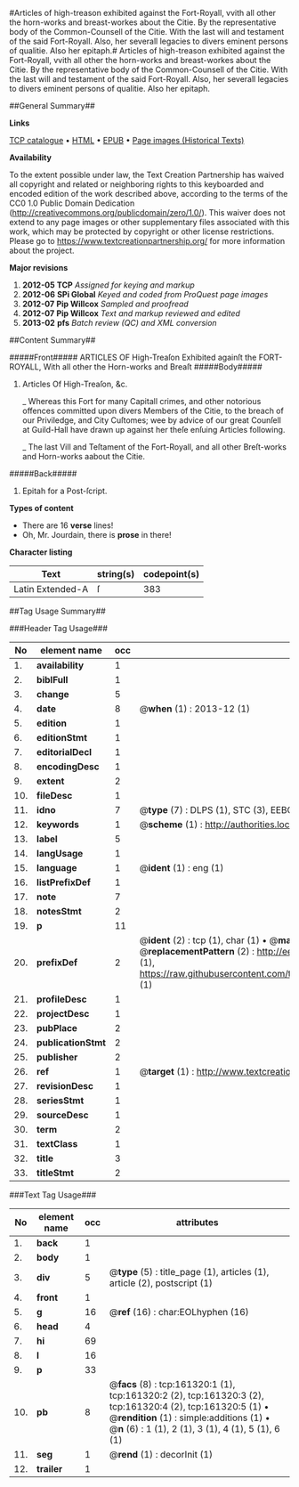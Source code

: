 #Articles of high-treason exhibited against the Fort-Royall, vvith all other the horn-works and breast-workes about the Citie. By the representative body of the Common-Counsell of the Citie. With the last will and testament of the said Fort-Royall. Also, her severall legacies to divers eminent persons of qualitie. Also her epitaph.#
Articles of high-treason exhibited against the Fort-Royall, vvith all other the horn-works and breast-workes about the Citie. By the representative body of the Common-Counsell of the Citie. With the last will and testament of the said Fort-Royall. Also, her severall legacies to divers eminent persons of qualitie. Also her epitaph.

##General Summary##

**Links**

[TCP catalogue](http://www.ota.ox.ac.uk/tcp/)  • 
[HTML](http://tei.it.ox.ac.uk/tcp/Texts-HTML/free/A75/A75660.html)  • 
[EPUB](http://tei.it.ox.ac.uk/tcp/Texts-EPUB/free/A75/A75660.epub) • 
[Page images (Historical Texts)](https://historicaltexts.jisc.ac.uk/eebo-99859094e)

**Availability**

To the extent possible under law, the Text Creation Partnership has waived all copyright and related or neighboring rights to this keyboarded and encoded edition of the work described above, according to the terms of the CC0 1.0 Public Domain Dedication (http://creativecommons.org/publicdomain/zero/1.0/). This waiver does not extend to any page images or other supplementary files associated with this work, which may be protected by copyright or other license restrictions. Please go to https://www.textcreationpartnership.org/ for more information about the project.

**Major revisions**

1. __2012-05__ __TCP__ *Assigned for keying and markup*
1. __2012-06__ __SPi Global__ *Keyed and coded from ProQuest page images*
1. __2012-07__ __Pip Willcox__ *Sampled and proofread*
1. __2012-07__ __Pip Willcox__ *Text and markup reviewed and edited*
1. __2013-02__ __pfs__ *Batch review (QC) and XML conversion*

##Content Summary##

#####Front#####
ARTICLES OF High-Treaſon Exhibited againſt the FORT-ROYALL, With all other the Horn-works and Breaſt
#####Body#####

1. Articles Of High-Treaſon, &c.

    _ Whereas this Fort for many Capitall crimes, and other notorious offences committed upon divers Members of the Citie, to the breach of our Priviledge, and City Cuſtomes; wee by advice of our great Counſell at Guild-Hall have drawn up against her theſe enſuing Articles following.

    _ The last Vill and Teſtament of the Fort-Royall, and all other Breſt-works and Horn-works aabout the Citie.

#####Back#####

1. Epitah for a Post-ſcript.

**Types of content**

  * There are 16 **verse** lines!
  * Oh, Mr. Jourdain, there is **prose** in there!

**Character listing**


|Text|string(s)|codepoint(s)|
|---|---|---|
|Latin Extended-A|ſ|383|

##Tag Usage Summary##

###Header Tag Usage###

|No|element name|occ|attributes|
|---|---|---|---|
|1.|__availability__|1||
|2.|__biblFull__|1||
|3.|__change__|5||
|4.|__date__|8| @__when__ (1) : 2013-12 (1)|
|5.|__edition__|1||
|6.|__editionStmt__|1||
|7.|__editorialDecl__|1||
|8.|__encodingDesc__|1||
|9.|__extent__|2||
|10.|__fileDesc__|1||
|11.|__idno__|7| @__type__ (7) : DLPS (1), STC (3), EEBO-CITATION (1), PROQUEST (1), VID (1)|
|12.|__keywords__|1| @__scheme__ (1) : http://authorities.loc.gov/ (1)|
|13.|__label__|5||
|14.|__langUsage__|1||
|15.|__language__|1| @__ident__ (1) : eng (1)|
|16.|__listPrefixDef__|1||
|17.|__note__|7||
|18.|__notesStmt__|2||
|19.|__p__|11||
|20.|__prefixDef__|2| @__ident__ (2) : tcp (1), char (1)  •  @__matchPattern__ (2) : ([0-9\-]+):([0-9IVX]+) (1), (.+) (1)  •  @__replacementPattern__ (2) : http://eebo.chadwyck.com/downloadtiff?vid=$1&page=$2 (1), https://raw.githubusercontent.com/textcreationpartnership/Texts/master/tcpchars.xml#$1 (1)|
|21.|__profileDesc__|1||
|22.|__projectDesc__|1||
|23.|__pubPlace__|2||
|24.|__publicationStmt__|2||
|25.|__publisher__|2||
|26.|__ref__|1| @__target__ (1) : http://www.textcreationpartnership.org/docs/. (1)|
|27.|__revisionDesc__|1||
|28.|__seriesStmt__|1||
|29.|__sourceDesc__|1||
|30.|__term__|2||
|31.|__textClass__|1||
|32.|__title__|3||
|33.|__titleStmt__|2||


###Text Tag Usage###

|No|element name|occ|attributes|
|---|---|---|---|
|1.|__back__|1||
|2.|__body__|1||
|3.|__div__|5| @__type__ (5) : title_page (1), articles (1), article (2), postscript (1)|
|4.|__front__|1||
|5.|__g__|16| @__ref__ (16) : char:EOLhyphen (16)|
|6.|__head__|4||
|7.|__hi__|69||
|8.|__l__|16||
|9.|__p__|33||
|10.|__pb__|8| @__facs__ (8) : tcp:161320:1 (1), tcp:161320:2 (2), tcp:161320:3 (2), tcp:161320:4 (2), tcp:161320:5 (1)  •  @__rendition__ (1) : simple:additions (1)  •  @__n__ (6) : 1 (1), 2 (1), 3 (1), 4 (1), 5 (1), 6 (1)|
|11.|__seg__|1| @__rend__ (1) : decorInit (1)|
|12.|__trailer__|1||
